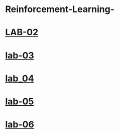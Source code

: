 # Reinforcement-Learning-
# [LAB-02](https://colab.research.google.com/drive/1fFkdNrWW-2dSiqppzDZ4nxnvY-YHr6bh)
# [lab-03](https://colab.research.google.com/drive/1s2jfMBe4JLv4WmvWF_g6c-INKkaiFg54#scrollTo=5Tew4T4u8Hf2)
# [lab_04](https://colab.research.google.com/drive/1559xUGoFx88APTm_KFP9eEZx-pWnHqH7)
# [lab-05](https://colab.research.google.com/drive/170CrPT8LmuKo26I4wwscZZ7svXNfmk68)
# [lab-06](https://colab.research.google.com/drive/1xkbI1tXMgWvJQvUH3QbVBHB3rX1QI2D1?usp=sharing)

